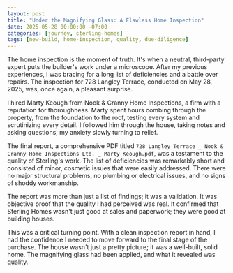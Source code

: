 ```yaml
---
layout: post
title: "Under the Magnifying Glass: A Flawless Home Inspection"
date: 2025-05-28 00:00:00 -07:00
categories: [journey, sterling-homes]
tags: [new-build, home-inspection, quality, due-diligence]
---
```


The home inspection is the moment of truth. It's when a neutral, third-party expert puts the builder's work under a microscope. After my previous experiences, I was bracing for a long list of deficiencies and a battle over repairs. The inspection for 728 Langley Terrace, conducted on May 28, 2025, was, once again, a pleasant surprise.

I hired Marty Keough from Nook & Cranny Home Inspections, a firm with a reputation for thoroughness. Marty spent hours combing through the property, from the foundation to the roof, testing every system and scrutinizing every detail. I followed him through the house, taking notes and asking questions, my anxiety slowly turning to relief.

The final report, a comprehensive PDF titled `728 Langley Terrace _ Nook & Cranny Home Inspections Ltd. _ Marty Keough.pdf`, was a testament to the quality of Sterling's work. The list of deficiencies was remarkably short and consisted of minor, cosmetic issues that were easily addressed. There were no major structural problems, no plumbing or electrical issues, and no signs of shoddy workmanship.

The report was more than just a list of findings; it was a validation. It was objective proof that the quality I had perceived was real. It confirmed that Sterling Homes wasn't just good at sales and paperwork; they were good at building houses.

This was a critical turning point. With a clean inspection report in hand, I had the confidence I needed to move forward to the final stage of the purchase. The house wasn't just a pretty picture; it was a well-built, solid home. The magnifying glass had been applied, and what it revealed was quality.
